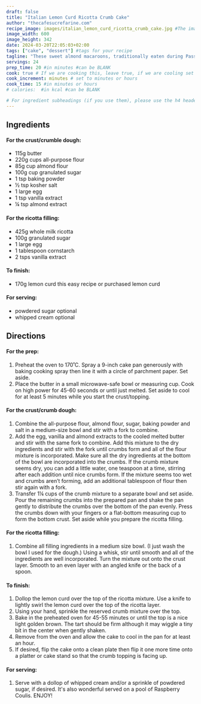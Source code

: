 ```yaml
---
draft: false
title: "Italian Lemon Curd Ricotta Crumb Cake"
author: "thecafesucrefarine.com"
recipe_image: images/italian_lemon_curd_ricotta_crumb_cake.jpg #The image for your recipe
image_width: 600
image_height: 342
date: 2024-03-20T22:05:03+02:00
tags: ["cake", "dessert"] #tags for your recipe
tagline: "These sweet almond macaroons, traditionally eaten during Passover festival"
servings: 24
prep_time: 20 #in minutes #can be BLANK
cook: true # If we are cooking this, leave true, if we are cooling set to false
cook_increment: minutes # set to minutes or hours
cook_time: 15 #in minutes or hours
# calories:  #in kcal #can be BLANK

# For ingredient subheadings (if you use them), please use the h4 header.  For print view I have those elements targeted
---
```



## Ingredients

#### For the crust/crumble dough:
- 115g butter
- 220g cups all-purpose flour
- 85g cup almond flour
- 100g cup granulated sugar
- 1 tsp baking powder
- ½ tsp kosher salt
- 1 large egg
- 1 tsp vanilla extract
- ¼ tsp almond extract

#### For the ricotta filling:
- 425g whole milk ricotta
- 100g granulated sugar
- 1 large egg
- 1 tablespoon cornstarch
- 2 tsps vanilla extract

#### To finish:
- 170g lemon curd this easy recipe or purchased lemon curd

#### For serving:
- powdered sugar optional
- whipped cream optional

## Directions


#### For the prep:
1. Preheat the oven to 170˚C. Spray a 9-inch cake pan generously with baking cooking spray then line it with a circle of parchment paper. Set aside.
2. Place the butter in a small microwave-safe bowl or measuring cup. Cook on high power for 45-60 seconds or until just melted. Set aside to cool for at least 5 minutes while you start the crust/topping.

#### For the crust/crumb dough:
1. Combine the all-purpose flour, almond flour, sugar, baking powder and salt in a medium-size bowl and stir with a fork to combine.
2. Add the egg, vanilla and almond extracts to the cooled melted butter and stir with the same fork to combine. Add this mixture to the dry ingredients and stir with the fork until crumbs form and all of the flour mixture is incorporated. Make sure all the dry ingredients at the bottom of the bowl are incorporated into the crumbs. If the crumb mixture seems dry, you can add a little water, one teaspoon at a time, stirring after each addition until nice crumbs form. If the mixture seems too wet and crumbs aren’t forming, add an additional tablespoon of flour then stir again with a fork.
3. Transfer 1¼ cups of the crumb mixture to a separate bowl and set aside. Pour the remaining crumbs into the prepared pan and shake the pan gently to distribute the crumbs over the bottom of the pan evenly. Press the crumbs down with your fingers or a flat-bottom measuring cup to form the bottom crust. Set aside while you prepare the ricotta filling.

#### For the ricotta filling:
1. Combine all filling ingredients in a medium size bowl. (I just wash the bowl I used for the dough.) Using a whisk, stir until smooth and all of the ingredients are well incorporated. Turn the mixture out onto the crust layer. Smooth to an even layer with an angled knife or the back of a spoon.

#### To finish:
1. Dollop the lemon curd over the top of the ricotta mixture. Use a knife to lightly swirl the lemon curd over the top of the ricotta layer.
2. Using your hand, sprinkle the reserved crumb mixture over the top.
3. Bake in the preheated oven for 45-55 minutes or until the top is a nice light golden brown. The tart should be firm although it may wiggle a tiny bit in the center when gently shaken.
4. Remove from the oven and allow the cake to cool in the pan for at least an hour.
5. If desired, flip the cake onto a clean plate then flip it one more time onto a platter or cake stand so that the crumb topping is facing up.

#### For serving:
1. Serve with a dollop of whipped cream and/or a sprinkle of powdered sugar, if desired. It's also wonderful served on a pool of Raspberry Coulis. ENJOY!